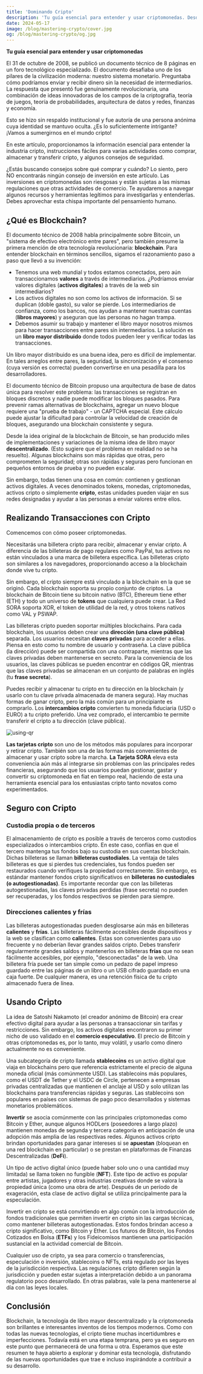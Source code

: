 ```yaml
---
title: 'Dominando Cripto'
description: 'Tu guía esencial para entender y usar criptomonedas. Desde los conceptos básicos de blockchain hasta consejos avanzados de seguridad, esta guía cubre todo lo que necesitas para navegar el mundo cripto con confianza.'
date: 2024-05-17
image: /blog/mastering-crypto/cover.jpg
og: /blog/mastering-crypto/og.jpg
---
```


**Tu guía esencial para entender y usar criptomonedas**

El 31 de octubre de 2008, se publicó un documento técnico de 8 páginas en un foro tecnológico especializado. El documento desafiaba uno de los pilares de la civilización moderna: nuestro sistema monetario. Preguntaba cómo podríamos enviar y recibir dinero sin la necesidad de intermediarios. La respuesta que presentó fue genuinamente revolucionaria, una combinación de ideas innovadoras de los campos de la criptografía, teoría de juegos, teoría de probabilidades, arquitectura de datos y redes, finanzas y economía.

Esto se hizo sin respaldo institucional y fue autoría de una persona anónima cuya identidad se mantuvo oculta. ¿Es lo suficientemente intrigante? ¡Vamos a sumergirnos en el mundo cripto!

En este artículo, proporcionamos la información esencial para entender la industria cripto, instrucciones fáciles para varias actividades como comprar, almacenar y transferir cripto, y algunos consejos de seguridad.

¿Estás buscando consejos sobre qué comprar y cuándo? Lo siento, pero NO encontrarás ningún consejo de inversión en este artículo. Las inversiones en criptomonedas son riesgosas y están sujetas a las mismas regulaciones que otras actividades de comercio. Te ayudaremos a navegar algunos recursos y herramientas legítimos para investigarlas y entenderlas. Debes aprovechar esta chispa importante del pensamiento humano.

## ¿Qué es Blockchain?

El documento técnico de 2008 habla principalmente sobre Bitcoin, un "sistema de efectivo electrónico entre pares", pero también presume la primera mención de otra tecnología revolucionaria: **blockchain**. Para entender blockchain en términos sencillos, sigamos el razonamiento paso a paso que llevó a su invención:

- Tenemos una web mundial y todos estamos conectados, pero aún transaccionamos **valores** a través de intermediarios. ¿Podríamos enviar valores digitales (**activos digitales**) a través de la web sin intermediarios?
- Los activos digitales no son como los activos de información. Si se duplican (doble gasto), su valor se pierde. Los intermediarios de confianza, como los bancos, nos ayudan a mantener nuestras cuentas (**libros mayores**) y aseguran que las personas no hagan trampa.
- Debemos asumir su trabajo y mantener el libro mayor nosotros mismos para hacer transacciones entre pares sin intermediarios. La solución es un **libro mayor distribuido** donde todos pueden leer y verificar todas las transacciones.

Un libro mayor distribuido es una buena idea, pero es difícil de implementar. En tales arreglos entre pares, la seguridad, la sincronización y el consenso (cuya versión es correcta) pueden convertirse en una pesadilla para los desarrolladores.

El documento técnico de Bitcoin propuso una arquitectura de base de datos única para resolver este problema: las transacciones se registran en bloques discretos y nadie puede modificar los bloques pasados. Para prevenir ramas alternativas de blockchains, agregar un nuevo bloque requiere una "prueba de trabajo" - un CAPTCHA especial. Este cálculo puede ajustar la dificultad para controlar la velocidad de creación de bloques, asegurando una blockchain consistente y segura.

Desde la idea original de la blockchain de Bitcoin, se han producido miles de implementaciones y variaciones de la misma idea de libro mayor **descentralizado**. (Esto sugiere que el problema en realidad no se ha resuelto). Algunas blockchains son más rápidas que otras, pero comprometen la seguridad; otras son rápidas y seguras pero funcionan en pequeños entornos de prueba y no pueden escalar.

Sin embargo, todas tienen una cosa en común: contienen y gestionan activos digitales. A veces denominados tokens, monedas, criptomonedas, activos cripto o simplemente **cripto**, estas unidades pueden viajar en sus redes designadas y ayudar a las personas a enviar valores entre ellos.

## Realizando Transacciones con Cripto

Comencemos con cómo poseer criptomonedas.

Necesitarás una billetera cripto para recibir, almacenar y enviar cripto. A diferencia de las billeteras de pago regulares como PayPal, tus activos no están vinculados a una marca de billetera específica. Las billeteras cripto son similares a los navegadores, proporcionando acceso a la blockchain donde vive tu cripto.

Sin embargo, el cripto siempre está vinculado a la blockchain en la que se originó. Cada blockchain soporta su propio conjunto de criptos. La blockchain de Bitcoin tiene su bitcoin nativo (BTC), Ethereum tiene ether (ETH) y todo un universo de **tokens** que cualquiera puede crear. La Red SORA soporta XOR, el token de utilidad de la red, y otros tokens nativos como VAL y PSWAP.

Las billeteras cripto pueden soportar múltiples blockchains. Para cada blockchain, los usuarios deben crear una **dirección (una clave pública)** separada. Los usuarios necesitan **claves privadas** para acceder a ellas. Piensa en esto como tu nombre de usuario y contraseña. La clave pública (la dirección) puede ser compartida con una contraparte, mientras que las claves privadas deben mantenerse en secreto. Para la conveniencia de los usuarios, las claves públicas se pueden encontrar en códigos QR, mientras que las claves privadas se almacenan en un conjunto de palabras en inglés (tu **frase secreta**).

Puedes recibir y almacenar tu cripto en tu dirección en la blockchain (y usarlo con tu clave privada almacenada de manera segura). Hay muchas formas de ganar cripto, pero la más común para un principiante es comprarlo. Los **intercambios cripto** convierten tu moneda fiduciaria (USD o EURO) a tu cripto preferido. Una vez comprado, el intercambio te permite transferir el cripto a tu dirección (clave pública).

![using-qr](/blog/mastering-crypto/using-qr.jpg)

**Las tarjetas cripto** son uno de los métodos más populares para incorporar y retirar cripto. También son una de las formas más convenientes de almacenar y usar cripto sobre la marcha. **La Tarjeta SORA** eleva esta conveniencia aún más al integrarse sin problemas con las principales redes financieras, asegurando que los usuarios puedan gestionar, gastar y convertir su criptomoneda en fiat en tiempo real, haciendo de esta una herramienta esencial para los entusiastas cripto tanto novatos como experimentados.

## Seguro con Cripto

### Custodia propia o de terceros

El almacenamiento de cripto es posible a través de terceros como custodios especializados o intercambios cripto. En este caso, confías en que el tercero mantenga tus fondos bajo su custodia en sus cuentas blockchain. Dichas billeteras se llaman **billeteras custodiales**. La ventaja de tales billeteras es que si pierdes tus credenciales, tus fondos pueden ser restaurados cuando verifiques la propiedad correctamente. Sin embargo, es estándar mantener fondos cripto significativos en **billeteras no custodiales (o autogestionadas)**. Es importante recordar que con las billeteras autogestionadas, las claves privadas perdidas (frase secreta) no pueden ser recuperadas, y los fondos respectivos se pierden para siempre.

### Direcciones calientes y frías

Las billeteras autogestionadas pueden desglosarse aún más en billeteras **calientes** y **frías**. Las billeteras fácilmente accesibles desde dispositivos y la web se clasifican como **calientes**. Estas son convenientes para uso frecuente y no deberían llevar grandes saldos cripto. Debes transferir regularmente grandes saldos y mantenerlos en billeteras **frías** que no sean fácilmente accesibles, por ejemplo, "desconectadas" de la web. Una billetera fría puede ser tan simple como un pedazo de papel impreso guardado entre las páginas de un libro o un USB cifrado guardado en una caja fuerte. De cualquier manera, es una retención física de tu cripto almacenado fuera de línea.

## Usando Cripto

La idea de Satoshi Nakamoto (el creador anónimo de Bitcoin) era crear efectivo digital para ayudar a las personas a transaccionar sin tarifas y restricciones. Sin embargo, los activos digitales encontraron su primer nicho de uso validado en el **comercio especulativo**. El precio de Bitcoin y otras criptomonedas es, por lo tanto, muy volátil, y usarlo como dinero actualmente no es conveniente.

Una subcategoría de cripto llamada **stablecoins** es un activo digital que viaja en blockchains pero que referencia estrictamente el precio de alguna moneda oficial (más comúnmente USD). Las stablecoins más populares, como el USDT de Tether y el USDC de Circle, pertenecen a empresas privadas centralizadas que mantienen el anclaje al USD y solo utilizan las blockchains para transferencias rápidas y seguras. Las stablecoins son populares en países con sistemas de pago poco desarrollados y sistemas monetarios problemáticos.

**Invertir** se asocia comúnmente con las principales criptomonedas como Bitcoin y Ether, aunque algunos HODLers (poseedores a largo plazo) mantienen monedas de segunda y tercera categoría en anticipación de una adopción más amplia de las respectivas redes. Algunos activos cripto brindan oportunidades para ganar intereses si se **apuestan** (bloquean en una red blockchain en particular) o se prestan en plataformas de Finanzas Descentralizadas (**DeFi**).

Un tipo de activo digital único (puede haber solo uno o una cantidad muy limitada) se llama token no fungible (**NFT**). Este tipo de activo es popular entre artistas, jugadores y otras industrias creativas donde se valora la propiedad única (como una obra de arte). Después de un período de exageración, esta clase de activo digital se utiliza principalmente para la especulación.

Invertir en cripto se está convirtiendo en algo común con la introducción de fondos tradicionales que permiten invertir en cripto sin las cargas técnicas, como mantener billeteras autogestionadas. Estos fondos brindan acceso a cripto significativo, como Bitcoin y Ether. Los futuros de Bitcoin, los Fondos Cotizados en Bolsa (**ETFs**) y los Fideicomisos mantienen una participación sustancial en la actividad comercial de Bitcoin.

Cualquier uso de cripto, ya sea para comercio o transferencias, especulación o inversión, stablecoins o NFTs, está regulado por las leyes de la jurisdicción respectiva. Las regulaciones cripto difieren según la jurisdicción y pueden estar sujetas a interpretación debido a un panorama regulatorio poco desarrollado. En otras palabras, vale la pena mantenerse al día con las leyes locales.

## Conclusión

Blockchain, la tecnología de libro mayor descentralizado y la criptomoneda son brillantes e interesantes inventos de los tiempos modernos. Como con todas las nuevas tecnologías, el cripto tiene muchas incertidumbres e imperfecciones. Todavía está en una etapa temprana, pero ya es seguro en este punto que permanecerá de una forma u otra. Esperamos que este resumen te haya abierto a explorar y dominar esta tecnología, disfrutando de las nuevas oportunidades que trae e incluso inspirándote a contribuir a su desarrollo.
